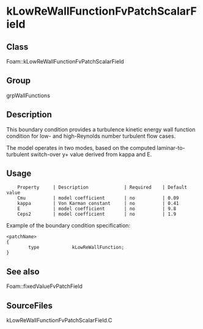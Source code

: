 # kLowReWallFunctionFvPatchScalarField 
## Class
Foam::kLowReWallFunctionFvPatchScalarField

## Group
grpWallFunctions

## Description
This boundary condition provides a turbulence kinetic energy wall function
condition for low- and high-Reynolds number turbulent flow cases.

The model operates in two modes, based on the computed laminar-to-turbulent
switch-over y+ value derived from kappa and E.

## Usage

        Property     | Description             | Required    | Default value
        Cmu          | model coefficient       | no          | 0.09
        kappa        | Von Karman constant     | no          | 0.41
        E            | model coefficient       | no          | 9.8
        Ceps2        | model coefficient       | no          | 1.9


Example of the boundary condition specification:
```
<patchName>
{
        type            kLowReWallFunction;
}
```

## See also
Foam::fixedValueFvPatchField

## SourceFiles
kLowReWallFunctionFvPatchScalarField.C

